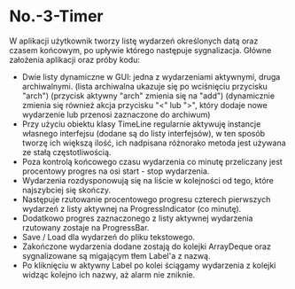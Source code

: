 # No.-3-Timer

W aplikacji użytkownik tworzy listę wydarzeń określonych datą oraz czasem końcowym, po upływie którego następuje sygnalizacja.
Główne założenia aplikacji oraz próby kodu:
  - Dwie listy dynamiczne w GUI: jedna z wydarzeniami aktywnymi, druga archiwalnymi.
    (lista archiwalna ukazuje się po wciśnięciu przycisku "arch")
    (przycisk aktywny "arch" zmienia się na "add")
    (dynamicznie zmienia się również akcja przycisku "<" lub ">", który dodaje nowe wydarzenie lub przenosi zaznaczone do archiwum)
  - Przy użyciu obiektu klasy TimeLine regularnie aktywuję instancje własnego interfejsu (dodane są do listy interfejsów), w ten sposób          tworzę ich większą ilość, ich nadpisana różnorako metoda jest używana ze stałą częstotliwością.
  - Poza kontrolą końcowego czasu wydarzenia co minutę przeliczany jest procentowy progres na osi start - stop wydarzenia.
  - Wydarzenia rozdysponowują się na liście w kolejności od tego, które najszybciej się skończy.
  - Następuje rzutowanie procentowego progresu czterech pierwszych wydarzeń z listy aktywnej na ProgressIndicator (co minutę).
  - Dodatkowo progres zaznaczonego z listy aktywnej wydarzenia rzutowany zostaje na ProgressBar.
  - Save / Load dla wydarzeń do pliku tekstowego.
  - Zakończone wydarzenia dodane zostają do kolejki ArrayDeque oraz sygnalizowane są migającym tłem Label'a z nazwą.
  - Po kliknięciu w aktywny Label po kolei ściągamy wydarzenia z kolejki widząc kolejno ich nazwy, aż alarm nie zniknie.
